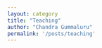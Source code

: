 ```yaml
---
layout: category
title: "Teaching"
author: "Chandra Gummaluru"
permalink: '/posts/teaching'
---
```


